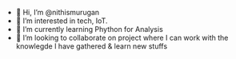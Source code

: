 - 👋 Hi, I’m @nithismurugan
- 👀 I’m interested in tech, IoT.
- 🌱 I’m currently learning Phython for Analysis
- 💞️ I’m looking to collaborate on project where I can work with the knowlegde I have gathered & learn new stuffs

<!---
nithismurugan/nithismurugan is a ✨ special ✨ repository because its `README.md` (this file) appears on your GitHub profile.
You can click the Preview link to take a look at your changes.
--->
